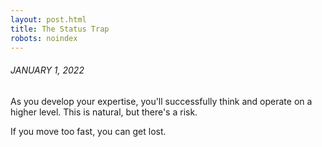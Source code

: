 ```yaml
---
layout: post.html
title: The Status Trap
robots: noindex
---
```


###### JANUARY 1, 2022

As you develop your expertise, you'll successfully think and operate on a higher level. This is natural, but there's a risk.

If you move too fast, you can get lost.